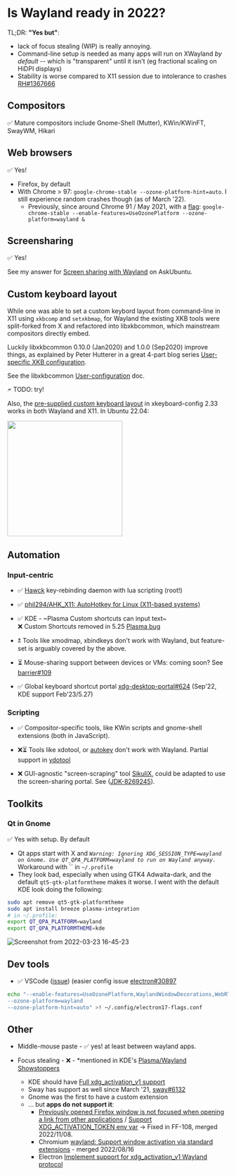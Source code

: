 # Is Wayland ready in 2022?

TL;DR: **"Yes but"**:
* lack of focus stealing (WIP) is really annoying.
* Command-line setup is needed as many apps will run on XWayland *by default* -- which is "transparent" until it isn't (eg fractional scaling on HiDPI displays)
* Stability is worse compared to X11 session due to intolerance to crashes [RH#1367666](https://bugzilla.redhat.com/show_bug.cgi?id=1367666)

## Compositors

✅ Mature compositors include Gnome-Shell (Mutter), KWin/KWinFT, SwayWM, Hikari

## Web browsers

✅ Yes!

* Firefox, by default
* With Chrome > 97: `google-chrome-stable --ozone-platform-hint=auto`. I still experience random crashes though (as of March '22).
  * Previously, since around Chrome 91 / May 2021, with a [flag](https://bugs.chromium.org/p/chromium/issues/detail?id=1085700):
`google-chrome-stable --enable-features=UseOzonePlatform --ozone-platform=wayland &`


## Screensharing

✅ Yes!

See my answer for [Screen sharing with Wayland](https://askubuntu.com/a/1398720/220798) on AskUbuntu.

## Custom keyboard layout

While one was able to set a custom keybord layout from command-line in X11 using `xkbcomp` and `setxkbmap`, for Wayland the existing XKB tools were split-forked from X and refactored into libxkbcommon, which mainstream compositors directly embed.

Luckily libxkbcommon 0.10.0 (Jan2020) and 1.0.0 (Sep2020) improve things, as explained by Peter Hutterer in a great 4-part blog series [User-specific XKB configuration](https://web.archive.org/web/20210828193033/https://who-t.blogspot.com/2020/09/user-specific-xkb-configuration-putting.html).

See the libxkbcommon [User-configuration](https://xkbcommon.org/doc/current/md_doc_user_configuration.html) doc.

🗲 TODO: try! 

Also, the [pre-supplied <i>custom</i> keyboard layout](https://web.archive.org/web/20210303023436/https://who-t.blogspot.com/2021/02/a-pre-supplied-custom-keyboard-layout.html) in xkeyboard-config 2.33 works in both Wayland and X11. In Ubuntu 22.04:

<img src="https://user-images.githubusercontent.com/2772505/159658641-cc084ad7-f7f8-4629-a40e-7d75bfdc0fd6.png" width="262">


## Automation

### Input-centric

* ✅ [Hawck](https://github.com/snyball/Hawck) key-rebinding daemon with lua scripting (root!)

* ✅ [phil294/AHK_X11: AutoHotkey for Linux (X11-based systems)](https://github.com/phil294/AHK_X11)

* ✅ KDE - ~Plasma Custom shortcuts can input text~<br>
  ❌ Custom Shortcuts removed in 5.25 [Plasma bug](https://bugs.kde.org/show_bug.cgi?id=455444)

* 🕱 Tools like xmodmap, xbindkeys don't work with Wayland, but feature-set is arguably covered by the above.

* ⏳ Mouse-sharing support between devices or VMs: coming soon? See [barrier#109](https://github.com/debauchee/barrier/issues/109#issuecomment-1049479068)

* ✅ Global keyboard shortcut portal [xdg-desktop-portal#624](https://github.com/flatpak/xdg-desktop-portal/issues/624) (Sep'22, KDE support Feb'23/5.27)


### Scripting

* ✅ Compositor-specific tools, like KWin scripts and gnome-shell extensions (both in JavaScript).

* ❌⏳ Tools like xdotool, or [autokey](https://github.com/autokey/autokey) don't work with Wayland. Partial support in [ydotool](https://github.com/ReimuNotMoe/ydotool)

* ❌ GUI-agnostic "screen-scraping" tool [SikuliX](https://sikulix.github.io/), could be adapted to use the screen-sharing portal. See ([JDK-8269245](https://bugs.openjdk.org/browse/JDK-8269245)).

## Toolkits

### Qt in Gnome

✅ Yes with setup. By default 
* Qt apps start with X and *`Warning: Ignoring XDG_SESSION_TYPE=wayland on Gnome. Use QT_QPA_PLATFORM=wayland to run on Wayland anyway.`*
Workaround with `` in `~/.profile`
* They look bad, especially when using GTK4 Adwaita-dark, and the default `qt5-gtk-platformtheme` makes it worse. I went with the default KDE look doing the following:
```bash
sudo apt remove qt5-gtk-platformtheme
sudo apt install breeze plasma-integration
# in ~/.profile:
export QT_QPA_PLATFORM=wayland
export QT_QPA_PLATFORMTHEME=kde
```

![Screenshot from 2022-03-23 16-45-23](https://user-images.githubusercontent.com/2772505/159740347-ec622567-6ffd-460d-a9ea-207ecc30d7ca.png)

## Dev tools

* ✅ VSCode ([issue](https://github.com/microsoft/vscode/issues/109176)) (easier config issue [electron#30897](https://github.com/electron/electron/issues/30897)

```sh
echo "--enable-features=UseOzonePlatform,WaylandWindowDecorations,WebRTCPipeWireCapturer
--ozone-platform=wayland
--ozone-platform-hint=auto" >! ~/.config/electron17-flags.conf
```

## Other

* Middle-mouse paste - ✅ yes! at least between wayland apps.

* Focus stealing - ❌ - *mentioned in KDE's [Plasma/Wayland Showstoppers](https://community.kde.org/Plasma/Wayland_Showstoppers)
  * KDE should have [Full xdg_activation_v1 support](https://invent.kde.org/plasma/kwin/-/issues/39)
  * Sway has support as well since March '21, [sway#6132](https://github.com/swaywm/sway/pull/6132)
  * Gnome was the first to have a custom extension
  * ... but **apps do not support it**:
    * [Previously opened Firefox window is not focused when opening a link from other applications](https://bugzilla.mozilla.org/show_bug.cgi?id=1766269) / [Support XDG_ACTIVATION_TOKEN env var](https://bugzilla.mozilla.org/show_bug.cgi?id=1767546) -> Fixed in FF-108, merged 2022/11/08.
    * Chromium [wayland: Support window activation via standard extensions](https://bugs.chromium.org/p/chromium/issues/detail?id=1175327) - merged 2022/08/16
    * Electron [Implement support for xdg_activation_v1 Wayland protocol](https://github.com/electron/electron/issues/30912)
